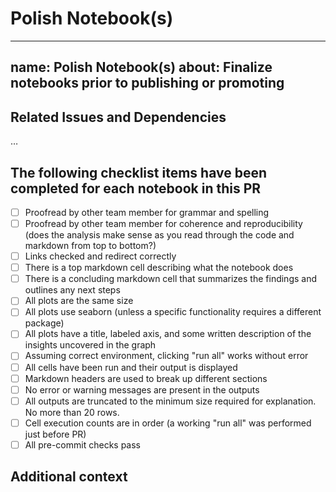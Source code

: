 # Polish Notebook(s)

---
name: Polish Notebook(s)
about: Finalize notebooks prior to publishing or promoting
---

## Related Issues and Dependencies

…

## The following checklist items have been completed for each notebook in this PR

- [ ] Proofread by other team member for grammar and spelling
- [ ] Proofread by other team member for coherence and reproducibility (does the analysis make sense as you read through the code and markdown from top to bottom?)
- [ ] Links checked and redirect correctly
- [ ] There is a top markdown cell describing what the notebook does
- [ ] There is a concluding markdown cell that summarizes the findings and outlines any next steps
- [ ] All plots are the same size
- [ ] All plots use seaborn (unless a specific functionality requires a different package)
- [ ] All plots have a title, labeled axis, and some written description of the insights uncovered in the graph
- [ ] Assuming correct environment, clicking "run all" works without error
- [ ] All cells have been run and their output is displayed
- [ ] Markdown headers are used to break up different sections
- [ ] No error or warning messages are present in the outputs
- [ ] All outputs are truncated to the minimum size required for explanation. No more than 20 rows.
- [ ] Cell execution counts are in order (a working "run all" was performed just before PR)
- [ ] All pre-commit checks pass

## Additional context

<!-- If there is some reason that one of the above steps could not be completed, please describe what it is and why. -->
